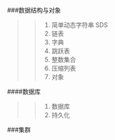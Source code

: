 
###数据结构与对象
>>1. 简单动态字符串   SDS
>>2. 链表
>>3. 字典
>>4. 跳跃表
>>5. 整数集合
>>6. 压缩列表
>>7. 对象

####数据库
>>1. 数据库
>>2. 持久化

###集群






















